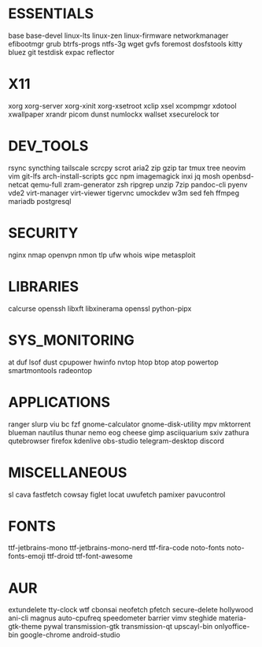 # ESSENTIALS
base 
base-devel
linux-lts
linux-zen
linux-firmware
networkmanager
efibootmgr
grub
btrfs-progs
ntfs-3g
wget
gvfs
foremost
dosfstools
kitty
bluez
git
testdisk
expac
reflector

# X11
xorg
xorg-server
xorg-xinit
xorg-xsetroot
xclip
xsel
xcompmgr
xdotool
xwallpaper
xrandr
picom
dunst
numlockx
wallset
xsecurelock
tor

# DEV_TOOLS
rsync
syncthing
tailscale
scrcpy
scrot
aria2
zip
gzip
tar
tmux
tree
neovim
vim
git-lfs
arch-install-scripts
gcc
npm
imagemagick
inxi
jq
mosh
openbsd-netcat
qemu-full
zram-generator
zsh
ripgrep
unzip
7zip
pandoc-cli
pyenv
vde2
virt-manager
virt-viewer
tigervnc
umockdev
w3m
sed
feh 
ffmpeg
mariadb
postgresql

# SECURITY
nginx
nmap
openvpn
nmon
tlp
ufw
whois
wipe
metasploit

# LIBRARIES
calcurse
openssh
libxft
libxinerama
openssl
python-pipx

# SYS_MONITORING
at
duf
lsof
dust
cpupower
hwinfo
nvtop
htop
btop
atop
powertop
smartmontools
radeontop

# APPLICATIONS
ranger
slurp
viu
bc
fzf
gnome-calculator
gnome-disk-utility
mpv
mktorrent
blueman
nautilus
thunar
nemo
eog
cheese
gimp
asciiquarium
sxiv
zathura
qutebrowser
firefox
kdenlive
obs-studio
telegram-desktop
discord


# MISCELLANEOUS
sl
cava
fastfetch
cowsay
figlet
locat
uwufetch
pamixer
pavucontrol

# FONTS
ttf-jetbrains-mono
ttf-jetbrains-mono-nerd
ttf-fira-code
noto-fonts
noto-fonts-emoji
ttf-droid
ttf-font-awesome


# AUR 
extundelete
tty-clock
wtf
cbonsai
neofetch
pfetch
secure-delete
hollywood
ani-cli
magnus
auto-cpufreq
speedometer
barrier
vimv
steghide
materia-gtk-theme
pywal
transmission-gtk
transmission-qt
upscayl-bin
onlyoffice-bin
google-chrome
android-studio
